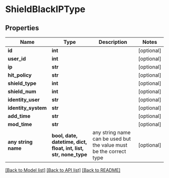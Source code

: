 # ShieldBlackIPType


## Properties
Name | Type | Description | Notes
------------ | ------------- | ------------- | -------------
**id** | **int** |  | [optional] 
**user_id** | **int** |  | [optional] 
**ip** | **str** |  | [optional] 
**hit_policy** | **str** |  | [optional] 
**shield_type** | **int** |  | [optional] 
**shield_num** | **int** |  | [optional] 
**identity_user** | **str** |  | [optional] 
**identity_system** | **str** |  | [optional] 
**add_time** | **str** |  | [optional] 
**mod_time** | **str** |  | [optional] 
**any string name** | **bool, date, datetime, dict, float, int, list, str, none_type** | any string name can be used but the value must be the correct type | [optional]

[[Back to Model list]](../README.md#documentation-for-models) [[Back to API list]](../README.md#documentation-for-api-endpoints) [[Back to README]](../README.md)


